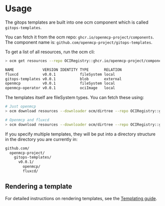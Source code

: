 # Usage

The gitops templates are built into one ocm component which is called `gitops-templates`.

You can fetch it from the ocm repo: `ghcr.io/openmcp-project/components`.
The component name is: `github.com/openmcp-project/gitops-templates`.

To get a list of all resources, run the ocm cli:

```bash
> ocm get resources --repo OCIRegistry::ghcr.io/openmcp-project/components github.com/openmcp-project/gitops-templates:0.0.1

NAME             VERSION IDENTITY TYPE       RELATION
fluxcd           v0.0.1           fileSystem local
gitops-templates v0.0.1           blob       external
openmcp          v0.0.1           fileSystem local
openmcp-operator v0.0.1           ociImage   local
```

The templates itself are fileSystem types. You can fetch these using:

```bash
# Just openmcp
> ocm download resources --downloader ocm/dirtree --repo OCIRegistry::ghcr.io/openmcp-project/components github.com/openmcp-project/gitops-templates:v0.0.1 openmcp

# Openmcp and fluxcd
> ocm download resources --downloader ocm/dirtree --repo OCIRegistry::ghcr.io/openmcp-project/components github.com/openmcp-project/gitops-templates:v0.0.1 openmcp fluxcd
```

If you specify multiple templates, they will be put into a directory structure in the directory you are currently in:

```txt
github.com/
  openmcp-project/
    gitops-templates/
      v0.0.1/
        openmcp/
        fluxcd/
```

## Rendering a template

For detailed instructions on rendering templates, see the [Templating guide](./Templating.md).
